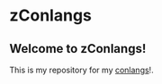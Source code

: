 # zConlangs

## Welcome to zConlangs!

This is my repository for my [conlangs](https://oil-limk.github.io/zConlangs)!.